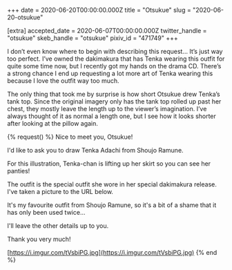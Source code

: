 +++
date = 2020-06-20T00:00:00.000Z
title = "Otsukue"
slug = "2020-06-20-otsukue"

[extra]
accepted_date = 2020-06-07T00:00:00.000Z
twitter_handle = "otsukue"
skeb_handle = "otsukue"
pixiv_id = "471749"
+++

I don’t even know where to begin with describing this request… It’s just way too perfect. I’ve owned the dakimakura that has Tenka wearing this outfit for quite some time now, but I recently got my hands on the drama CD. There’s a strong chance I end up requesting a lot more art of Tenka wearing this because I love the outfit way too much.

The only thing that took me by surprise is how short Otsukue drew Tenka’s tank top. Since the original imagery only has the tank top rolled up past her chest, they mostly leave the length up to the viewer’s imagination. I’ve always thought of it as normal a length one, but I see how it looks shorter after looking at the pillow again.

{% request() %}
Nice to meet you, Otsukue!

I'd like to ask you to draw Tenka Adachi from Shoujo Ramune.

For this illustration, Tenka-chan is lifting up her skirt so you can see her panties!

The outfit is the special outfit she wore in her special dakimakura release. I've taken a picture to the URL below.

It's my favourite outfit from Shoujo Ramune, so it's a bit of a shame that it has only been used twice...

I'll leave the other details up to you.

Thank you very much!

[https://i.imgur.com/tVsbiPG.jpg](https://i.imgur.com/tVsbiPG.jpg)
{% end %}